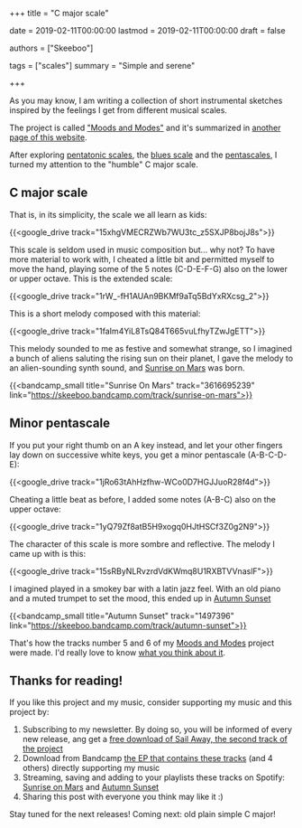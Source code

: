 +++
title = "C major scale"

date = 2019-02-11T00:00:00
lastmod = 2019-02-11T00:00:00
draft = false

authors = ["Skeeboo"]

tags = ["scales"]
summary = "Simple and serene"

+++

As you may know, I am writing a collection of short instrumental sketches inspired by the feelings I get from different musical scales.

 The project is called ["Moods and Modes"](/post/moods_and_modes) and it's summarized in [another page of this website](/post/moods_and_modes).

 After exploring [pentatonic scales](/post/pentatonics), the [blues scale](/post/blues_scale) and the [pentascales](/post/pentascales), I turned my attention to the "humble" C major scale.

## C major scale

That is, in its simplicity, the scale we all learn as kids:

{{<google_drive track="15xhgVMECRZWb7WU3tc_z5SXJP8bojJ8s">}}

This scale is seldom used in music composition but... why not? To have more material to work with, I cheated a little bit and permitted myself to move the hand, playing some of the 5 notes (C-D-E-F-G) also on the lower or upper octave. This is the extended scale:

{{<google_drive track="1rW_-fH1AUAn9BKMf9aTq5BdYxRXcsg_2">}}

This is a short melody composed with this material:

{{<google_drive track="1faIm4YiL8TsQ84T665vuLfhyTZwJgETT">}}

This melody sounded to me as festive and somewhat strange, so I imagined a bunch of aliens saluting the rising sun on their planet, I gave the melody to an alien-sounding synth sound, and [Sunrise on Mars](/music/sunrise_on_mars) was born.

{{<bandcamp_small title="Sunrise On Mars" track="3616695239" link="https://skeeboo.bandcamp.com/track/sunrise-on-mars">}}

## Minor pentascale

If you put your right thumb on an A key instead, and let your other fingers lay down on successive white keys, you get a minor pentascale (A-B-C-D-E):

{{<google_drive track="1jRo63tAhHzfhw-WCo0D7HGJJuoR28f4d">}}

Cheating a little beat as before, I added some notes (A-B-C) also on the upper octave:

{{<google_drive track="1yQ79Zf8atB5H9xogq0HJtHSCf3Z0g2N9">}}

The character of this scale is more sombre and reflective. The melody I came up with is this:

{{<google_drive track="15sRByNLRvzrdVdKWmq8U1RXBTVVnaslF">}}

I imagined played in a smokey bar with a latin jazz feel. With an old piano and a muted trumpet to set the mood, this ended up in [Autumn Sunset](/music/autumn_sunset)

{{<bandcamp_small title="Autumn Sunset" track="1497396" link="https://skeeboo.bandcamp.com/track/autumn-sunset">}}

That's how the tracks number 5 and 6 of my [Moods and Modes](/post/moods_and_modes) project were made. I'd really love to know [what you think about it](/#contact). 

## Thanks for reading!

If you like this project and my music, consider supporting my music and this project by:

1. Subscribing to my newsletter. By doing so, you will be informed of every new release, ang get a [free download of Sail Away, the second track of the project](https://mailchi.mp/f6a12b953721/sailaway)
2. Download from Bandcamp [the EP that contains these tracks](https://skeeboo.bandcamp.com/album/moods-and-modes-vol-1) (and 4 others) directly supporting my music 
3. Streaming, saving and adding to your playlists these tracks on Spotify: [Sunrise on Mars](https://open.spotify.com/track/1vYbVFGjdrMNsbsGXTXoo1) and [Autumn Sunset](https://open.spotify.com/track/5fsTs2Vl7jP1JbFGx14Gg7)
4. Sharing this post with everyone you think may like it :)

Stay tuned for the next releases! Coming next: old plain simple C major!
